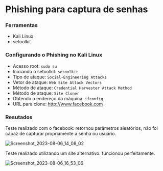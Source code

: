 # Phishing para captura de senhas 

### Ferramentas

- Kali Linux
- setoolkit

### Configurando o Phishing no Kali Linux

- Acesso root: ``` sudo su ```
- Iniciando o setoolkit: ``` setoolkit ```
- Tipo de ataque: ``` Social-Engineering Attacks ```
- Vetor de ataque: ``` Web Site Attack Vectors ```
- Método de ataque: ```Credential Harvester Attack Method ```
- Método de ataque: ``` Site Cloner ```
- Obtendo o endereço da máquina: ``` ifconfig ```
- URL para clone: http://www.facebook.com

### Resutados

Teste realizado com o facebook: retornou parâmetros aleatórios, não foi capaz de capturar propriamente a senha ou usuário.

![Screenshot_2023-08-06_14_08_02](https://github.com/sofianjos/cibersecurity-desafio-phishing/assets/104725041/5b2427ce-2987-451c-a7ec-e927df7d50b8)


Teste realizado utilizando um site alternativo: funcionou perfeitamente.

![Screenshot_2023-08-06_16_53_06](https://github.com/sofianjos/cibersecurity-desafio-phishing/assets/104725041/28222b7d-da98-4e19-ae24-f79b607e78d0)

